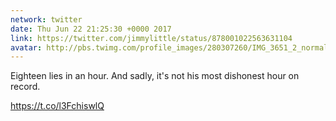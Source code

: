 ```yaml
---
network: twitter
date: Thu Jun 22 21:25:30 +0000 2017
link: https://twitter.com/jimmylittle/status/878001022563631104
avatar: http://pbs.twimg.com/profile_images/280307260/IMG_3651_2_normal.jpg
---
```


Eighteen lies in an hour. And sadly, it's not his most dishonest hour on record.

https://t.co/l3FchiswlQ
